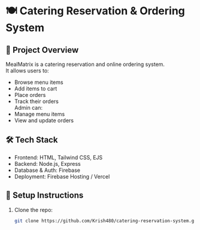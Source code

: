 # 🍽️ Catering Reservation & Ordering System

## 📌 Project Overview
MealMatrix is a catering reservation and online ordering system.   
It allows users to:
- Browse menu items
- Add items to cart
- Place orders
- Track their orders  
Admin can:
- Manage menu items
- View and update orders

## 🛠 Tech Stack
- Frontend: HTML, Tailwind CSS, EJS
- Backend: Node.js, Express
- Database & Auth: Firebase
- Deployment: Firebase Hosting / Vercel

## 🚀 Setup Instructions
1. Clone the repo:
   ```bash
   git clone https://github.com/Krish480/catering-reservation-system.git
